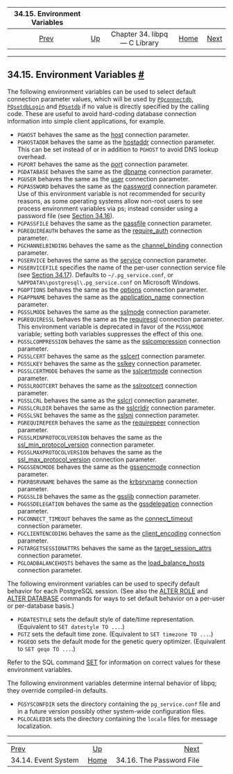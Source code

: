 <!--?xml version="1.0" encoding="UTF-8" standalone="no"?-->

|           34.15. Environment Variables           |                                                  |                               |                                                       |                                                       |
| :----------------------------------------------: | :----------------------------------------------- | :---------------------------: | ----------------------------------------------------: | ----------------------------------------------------: |
| [Prev](libpq-events.html "34.14. Event System")  | [Up](libpq.html "Chapter 34. libpq — C Library") | Chapter 34. libpq — C Library | [Home](index.html "PostgreSQL 17devel Documentation") |  [Next](libpq-pgpass.html "34.16. The Password File") |

***

## 34.15. Environment Variables [#](#LIBPQ-ENVARS)

The following environment variables can be used to select default connection parameter values, which will be used by [`PQconnectdb`](libpq-connect.html#LIBPQ-PQCONNECTDB), [`PQsetdbLogin`](libpq-connect.html#LIBPQ-PQSETDBLOGIN) and [`PQsetdb`](libpq-connect.html#LIBPQ-PQSETDB) if no value is directly specified by the calling code. These are useful to avoid hard-coding database connection information into simple client applications, for example.

* `PGHOST` behaves the same as the [host](libpq-connect.html#LIBPQ-CONNECT-HOST) connection parameter.
* `PGHOSTADDR` behaves the same as the [hostaddr](libpq-connect.html#LIBPQ-CONNECT-HOSTADDR) connection parameter. This can be set instead of or in addition to `PGHOST` to avoid DNS lookup overhead.
* `PGPORT` behaves the same as the [port](libpq-connect.html#LIBPQ-CONNECT-PORT) connection parameter.
* `PGDATABASE` behaves the same as the [dbname](libpq-connect.html#LIBPQ-CONNECT-DBNAME) connection parameter.
* `PGUSER` behaves the same as the [user](libpq-connect.html#LIBPQ-CONNECT-USER) connection parameter.
* `PGPASSWORD` behaves the same as the [password](libpq-connect.html#LIBPQ-CONNECT-PASSWORD) connection parameter. Use of this environment variable is not recommended for security reasons, as some operating systems allow non-root users to see process environment variables via ps; instead consider using a password file (see [Section 34.16](libpq-pgpass.html "34.16. The Password File")).
* `PGPASSFILE` behaves the same as the [passfile](libpq-connect.html#LIBPQ-CONNECT-PASSFILE) connection parameter.
* `PGREQUIREAUTH` behaves the same as the [require\_auth](libpq-connect.html#LIBPQ-CONNECT-REQUIRE-AUTH) connection parameter.
* `PGCHANNELBINDING` behaves the same as the [channel\_binding](libpq-connect.html#LIBPQ-CONNECT-CHANNEL-BINDING) connection parameter.
* `PGSERVICE` behaves the same as the [service](libpq-connect.html#LIBPQ-CONNECT-SERVICE) connection parameter.
* `PGSERVICEFILE` specifies the name of the per-user connection service file (see [Section 34.17](libpq-pgservice.html "34.17. The Connection Service File")). Defaults to `~/.pg_service.conf`, or `%APPDATA%\postgresql\.pg_service.conf` on Microsoft Windows.
* `PGOPTIONS` behaves the same as the [options](libpq-connect.html#LIBPQ-CONNECT-OPTIONS) connection parameter.
* `PGAPPNAME` behaves the same as the [application\_name](libpq-connect.html#LIBPQ-CONNECT-APPLICATION-NAME) connection parameter.
* `PGSSLMODE` behaves the same as the [sslmode](libpq-connect.html#LIBPQ-CONNECT-SSLMODE) connection parameter.
* `PGREQUIRESSL` behaves the same as the [requiressl](libpq-connect.html#LIBPQ-CONNECT-REQUIRESSL) connection parameter. This environment variable is deprecated in favor of the `PGSSLMODE` variable; setting both variables suppresses the effect of this one.
* `PGSSLCOMPRESSION` behaves the same as the [sslcompression](libpq-connect.html#LIBPQ-CONNECT-SSLCOMPRESSION) connection parameter.
* `PGSSLCERT` behaves the same as the [sslcert](libpq-connect.html#LIBPQ-CONNECT-SSLCERT) connection parameter.
* `PGSSLKEY` behaves the same as the [sslkey](libpq-connect.html#LIBPQ-CONNECT-SSLKEY) connection parameter.
* `PGSSLCERTMODE` behaves the same as the [sslcertmode](libpq-connect.html#LIBPQ-CONNECT-SSLCERTMODE) connection parameter.
* `PGSSLROOTCERT` behaves the same as the [sslrootcert](libpq-connect.html#LIBPQ-CONNECT-SSLROOTCERT) connection parameter.
* `PGSSLCRL` behaves the same as the [sslcrl](libpq-connect.html#LIBPQ-CONNECT-SSLCRL) connection parameter.
* `PGSSLCRLDIR` behaves the same as the [sslcrldir](libpq-connect.html#LIBPQ-CONNECT-SSLCRLDIR) connection parameter.
* `PGSSLSNI` behaves the same as the [sslsni](libpq-connect.html#LIBPQ-CONNECT-SSLSNI) connection parameter.
* `PGREQUIREPEER` behaves the same as the [requirepeer](libpq-connect.html#LIBPQ-CONNECT-REQUIREPEER) connection parameter.
* `PGSSLMINPROTOCOLVERSION` behaves the same as the [ssl\_min\_protocol\_version](libpq-connect.html#LIBPQ-CONNECT-SSL-MIN-PROTOCOL-VERSION) connection parameter.
* `PGSSLMAXPROTOCOLVERSION` behaves the same as the [ssl\_max\_protocol\_version](libpq-connect.html#LIBPQ-CONNECT-SSL-MAX-PROTOCOL-VERSION) connection parameter.
* `PGGSSENCMODE` behaves the same as the [gssencmode](libpq-connect.html#LIBPQ-CONNECT-GSSENCMODE) connection parameter.
* `PGKRBSRVNAME` behaves the same as the [krbsrvname](libpq-connect.html#LIBPQ-CONNECT-KRBSRVNAME) connection parameter.
* `PGGSSLIB` behaves the same as the [gsslib](libpq-connect.html#LIBPQ-CONNECT-GSSLIB) connection parameter.
* `PGGSSDELEGATION` behaves the same as the [gssdelegation](libpq-connect.html#LIBPQ-CONNECT-GSSDELEGATION) connection parameter.
* `PGCONNECT_TIMEOUT` behaves the same as the [connect\_timeout](libpq-connect.html#LIBPQ-CONNECT-CONNECT-TIMEOUT) connection parameter.
* `PGCLIENTENCODING` behaves the same as the [client\_encoding](libpq-connect.html#LIBPQ-CONNECT-CLIENT-ENCODING) connection parameter.
* `PGTARGETSESSIONATTRS` behaves the same as the [target\_session\_attrs](libpq-connect.html#LIBPQ-CONNECT-TARGET-SESSION-ATTRS) connection parameter.
* `PGLOADBALANCEHOSTS` behaves the same as the [load\_balance\_hosts](libpq-connect.html#LIBPQ-CONNECT-LOAD-BALANCE-HOSTS) connection parameter.

The following environment variables can be used to specify default behavior for each PostgreSQL session. (See also the [ALTER ROLE](sql-alterrole.html "ALTER ROLE") and [ALTER DATABASE](sql-alterdatabase.html "ALTER DATABASE") commands for ways to set default behavior on a per-user or per-database basis.)

* `PGDATESTYLE` sets the default style of date/time representation. (Equivalent to `SET datestyle TO ...`.)
* `PGTZ` sets the default time zone. (Equivalent to `SET timezone TO ...`.)
* `PGGEQO` sets the default mode for the genetic query optimizer. (Equivalent to `SET geqo TO ...`.)

Refer to the SQL command [SET](sql-set.html "SET") for information on correct values for these environment variables.

The following environment variables determine internal behavior of libpq; they override compiled-in defaults.

* `PGSYSCONFDIR` sets the directory containing the `pg_service.conf` file and in a future version possibly other system-wide configuration files.
* `PGLOCALEDIR` sets the directory containing the `locale` files for message localization.

***

|                                                  |                                                       |                                                       |
| :----------------------------------------------- | :---------------------------------------------------: | ----------------------------------------------------: |
| [Prev](libpq-events.html "34.14. Event System")  |    [Up](libpq.html "Chapter 34. libpq — C Library")   |  [Next](libpq-pgpass.html "34.16. The Password File") |
| 34.14. Event System                              | [Home](index.html "PostgreSQL 17devel Documentation") |                              34.16. The Password File |
